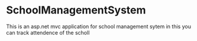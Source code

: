 # SchoolManagementSystem
This is an asp.net mvc application for school management sytem in this you can track attendence of the scholl 
